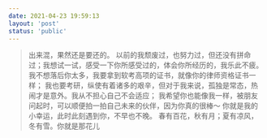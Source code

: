 ```yaml
---
date: 2021-04-23 19:59:13
layout: 'post'
status: 'public'
---
```

> 出来混，果然还是要还的。
以前的我颓废过，也努力过，但还没有拼命过；我想试一试，感受一下你所感受过的，体会你所经历的，我乐此不疲。
我不想落后你太多，我要拿到软考高项的证书，就像你的律师资格证书一样；
我也要考研，纵使有着诸多的艰辛，但对于我来说，孤独是常态，热闹才是意外。我从不担心自己不会适应；
我希望你也能像我一样，被朋友问起时，可以顺便拍一拍自己未来的伙伴，因为你真的很棒～
你就是我的小幸运，此时此刻遇到你，不早也不晚。
春有百花，秋有月；夏有凉风，冬有雪。你就是那花儿